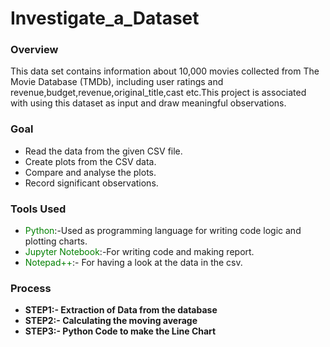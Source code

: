 # Investigate_a_Dataset
### Overview

This data set contains information about 10,000 movies collected from The Movie Database (TMDb), including user ratings and revenue,budget,revenue,original_title,cast etc.This project is associated with using this dataset as input and draw meaningful observations.


### Goal
- Read the data from the given CSV file.
- Create plots from the CSV data.
- Compare and analyse the plots.
- Record significant observations.

### Tools Used
- <font color='green'>Python</font>:-Used as programming language for writing code logic and plotting charts.
- <font color='green'>Jupyter Notebook</font>:-For writing code and making report.
- <font color='green'>Notepad++</font>:- For having a look at the data in the csv.

### Process
- **STEP1:- Extraction of Data from the database**
- **STEP2:- Calculating the moving average**
- **STEP3:- Python Code to make the Line Chart**
  
